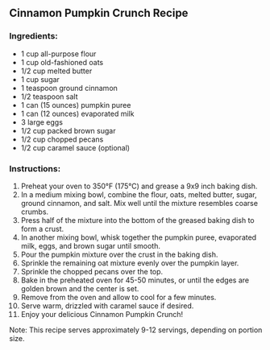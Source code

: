 ## Cinnamon Pumpkin Crunch Recipe

### Ingredients:
- 1 cup all-purpose flour
- 1 cup old-fashioned oats
- 1/2 cup melted butter
- 1 cup sugar
- 1 teaspoon ground cinnamon
- 1/2 teaspoon salt
- 1 can (15 ounces) pumpkin puree
- 1 can (12 ounces) evaporated milk
- 3 large eggs
- 1/2 cup packed brown sugar
- 1/2 cup chopped pecans
- 1/2 cup caramel sauce (optional)

### Instructions:
1. Preheat your oven to 350°F (175°C) and grease a 9x9 inch baking dish.
2. In a medium mixing bowl, combine the flour, oats, melted butter, sugar, ground cinnamon, and salt. Mix well until the mixture resembles coarse crumbs.
3. Press half of the mixture into the bottom of the greased baking dish to form a crust.
4. In another mixing bowl, whisk together the pumpkin puree, evaporated milk, eggs, and brown sugar until smooth.
5. Pour the pumpkin mixture over the crust in the baking dish.
6. Sprinkle the remaining oat mixture evenly over the pumpkin layer.
7. Sprinkle the chopped pecans over the top.
8. Bake in the preheated oven for 45-50 minutes, or until the edges are golden brown and the center is set.
9. Remove from the oven and allow to cool for a few minutes.
10. Serve warm, drizzled with caramel sauce if desired.
11. Enjoy your delicious Cinnamon Pumpkin Crunch!

Note: This recipe serves approximately 9-12 servings, depending on portion size.